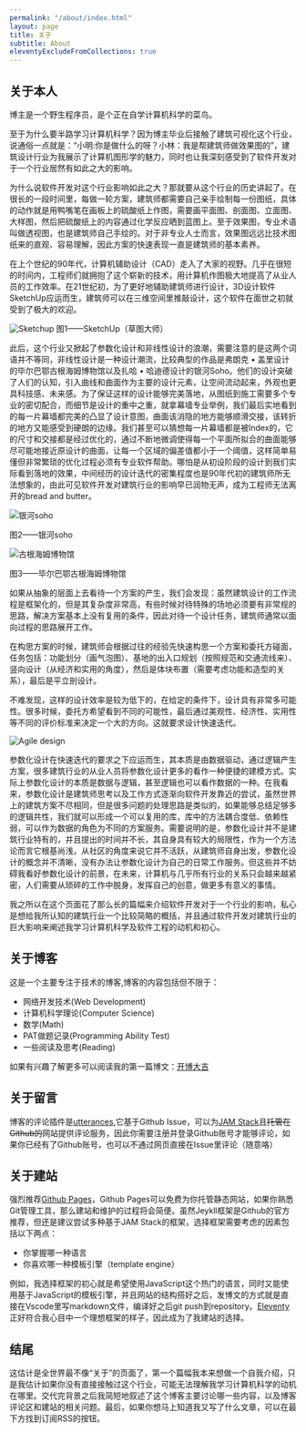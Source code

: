 ```yaml
---
permalink: "/about/index.html"
layout: page
title: 关于
subtitle: About
eleventyExcludeFromCollections: true
---
```

## 关于本人
博主是一个野生程序员，是个正在自学计算机科学的菜鸟。

至于为什么要半路学习计算机科学？因为博主毕业后接触了建筑可视化这个行业，说通俗一点就是：“小明:你是做什么的呀？小林：我是帮建筑师做效果图的”，建筑设计行业为我展示了计算机图形学的魅力，同时也让我深刻感受到了软件开发对于一个行业居然有如此之大的影响。

为什么说软件开发对这个行业影响如此之大？那就要从这个行业的历史讲起了。在很长的一段时间里，每做一轮方案，建筑师都需要自己亲手绘制每一份图纸，具体的动作就是用鸭嘴笔在画板上的硫酸纸上作图，需要画平面图、剖面图、立面图、大样图，然后把硫酸纸上的内容通过化学反应晒到蓝图上。至于效果图，专业术语叫做透视图，也是建筑师自己手绘的。对于非专业人士而言，效果图远远比技术图纸来的直观、容易理解，因此方案的快速表现一直是建筑师的基本素养。

在上个世纪的90年代，计算机辅助设计（CAD）走入了大家的视野。几乎在很短的时间内，工程师们就拥抱了这个崭新的技术，用计算机作图极大地提高了从业人员的工作效率。在21世纪初，为了更好地辅助建筑师进行设计，3D设计软件SketchUp应运而生，建筑师可以在三维空间里推敲设计，这个软件在面世之初就受到了极大的欢迎。

![Sketchup](https://neufert-cdn.archdaily.net/uploads/photo/image/259365/full_2021SU-ArchDaily-Bundle_1.jpg?v=1623109570)
图1——SketchUp（草图大师）

此后，这个行业又掀起了参数化设计和非线性设计的浪潮，需要注意的是这两个词语并不等同，非线性设计是一种设计潮流，比较典型的作品是弗朗克 • 盖里设计的毕尔巴鄂古根海姆博物馆以及扎哈 • 哈迪德设计的银河Soho。他们的设计突破了人们的认知，引入曲线和曲面作为主要的设计元素，让空间流动起来，外观也更具科技感、未来感。为了保证这样的设计能够完美落地，从图纸到施工需要多个专业的密切配合，而细节是设计的重中之重，就拿幕墙专业举例，我们最后实地看到的每一片幕墙都完美的凸显了设计意图，曲面该消隐的地方能够顺滑交接，该转折的地方又能感受到硬朗的边缘。我们甚至可以猜想每一片幕墙都是被Index的，它的尺寸和交接都是经过优化的，通过不断地微调使得每一个平面所拟合的曲面能够尽可能地接近原设计的曲面，让每一个区域的偏差值都小于一个阈值，这样简单易懂但非常繁琐的优化过程必须有专业软件帮助。哪怕是从初设阶段的设计到我们实际看到落地的效果，中间经历的设计迭代的密集程度也是90年代初的建筑师所无法想象的，由此可见软件开发对建筑行业的影响早已润物无声，成为工程师无法离开的bread and butter。

![银河soho](https://www.metalocus.es/sites/default/files/styles/mopis_news_carousel_item_desktop/public/file-images/m_zahahadid_beijing_02.jpg?itok=UbTAL8lq)

图2——银河soho

![古根海姆博物馆](https://upload.wikimedia.org/wikipedia/commons/d/de/Guggenheim-bilbao-jan05.jpg)

图3——毕尔巴鄂古根海姆博物馆

如果从抽象的层面上去看待一个方案的产生，我们会发现：虽然建筑设计的工作流程是框架化的，但是其复杂度非常高，有些时候对待特殊的场地必须要有非常规的思路，解决方案基本上没有复用的条件，因此对待一个设计任务，建筑师通常以面向过程的思路展开工作。

在构思方案的时候，建筑师会根据过往的经验先快速构思一个方案和委托方碰面，任务包括：功能划分（画气泡图）、基地的出入口规划（按照规范和交通流线来）、竖向设计（从经济和实用的角度），然后是体块布置（需要考虑功能和造型的关系），最后是平立剖设计。

不难发现，这样的设计效率是较为低下的，在给定的条件下，设计具有非常多可能性。很多时候，委托方希望看到不同的可能性，最后通过美观性、经济性、实用性等不同的评价标准来决定一个大的方向。这就要求设计快速迭代。

![Agile design](https://64.media.tumblr.com/830a767f19bab69a0d67477814e89c5e/tumblr_ncfxza3h6b1rqfpdjo1_1280.jpg)

参数化设计在快速迭代的要求之下应运而生，其本质是由数据驱动，通过逻辑产生方案，很多建筑行业的从业人员将参数化设计更多的看作一种便捷的建模方式。实际上参数化设计的本质是数据与逻辑，甚至逻辑也可以看作数据的一种。在我看来，参数化设计是建筑师思考以及工作方式逐渐向软件开发靠近的尝试，虽然世界上的建筑方案不尽相同，但是很多问题的处理思路是类似的，如果能够总结足够多的逻辑共性，我们就可以形成一个可以复用的库，库中的方法耦合度低、依赖性弱，可以作为数据的角色为不同的方案服务。需要说明的是，参数化设计并不是建筑行业特有的，并且提出的时间并不长，其自身具有较大的局限性，作为一个方法论而言它根基尚浅，从社区的角度来说它并不活跃，从建筑师自身出发，参数化设计的概念并不清晰，没有办法让参数化设计为自己的日常工作服务。但这些并不妨碍我看好参数化设计的前景，在未来，计算机与几乎所有行业的关系只会越来越紧密，人们需要从琐碎的工作中脱身，发挥自己的创意，做更多有意义的事情。

我之所以在这个页面花了那么长的篇幅来介绍软件开发对于一个行业的影响，私心是想给我所认知的建筑行业一个比较简略的概括，并且通过软件开发对建筑行业的巨大影响来阐述我学习计算机科学及软件工程的动机和初心。

## 关于博客
这是一个主要专注于技术的博客,博客的内容包括但不限于：

- 网络开发技术(Web Development)
- 计算机科学理论(Computer Science)
- 数学(Math)
- PAT做题记录(Programming Ability Test)
- 一些阅读及思考(Reading)

如果有兴趣了解更多可以阅读我的第一篇博文：[开博大吉](/tech-journal/post/my-first-post/)

## 关于留言
博客的评论插件是[utterances](https://utteranc.es/),它基于Github Issue，可以为[JAM Stack](https://jamstack.org/what-is-jamstack/)且~~托管在Github的~~网站提供评论服务，因此你需要注册并登录Github账号才能够评论，如果你已经有了Github账号，也可以不通过网页直接在Issue里评论（随意咯）

## 关于建站
强烈推荐[Github Pages](https://pages.github.com/)，Github Pages可以免费为你托管静态网站，如果你熟悉Git管理工具，那么建站和维护的过程将会简便。虽然Jeykll框架是Github的官方推荐，但还是建议尝试多种基于JAM Stack的框架，选择框架需要考虑的因素包括以下两点：
- 你掌握哪一种语言
- 你喜欢哪一种模板引擎（template engine）

例如，我选择框架的初心就是希望使用JavaScript这个热门的语言，同时又能使用基于JavaScript的模板引擎，并且网站的结构搭好之后，发博文的方式就是直接在Vscode里写markdown文件，编译好之后git push到repository。[Eleventy](https://www.11ty.dev)正好符合我心目中一个理想框架的样子，因此成为了我建站的选择。

## 结尾
这估计是全世界最不像“关于”的页面了，第一个篇幅我本来想做一个自我介绍，只是我估计如果你没有直接接触过这个行业，可能无法理解我学习计算机科学的动机在哪里。交代完背景之后我简短地叙述了这个博客主要讨论哪一些内容，以及博客评论区和建站的相关问题。最后，如果你想马上知道我又写了什么文章，可以在最下方找到订阅RSS的按钮。